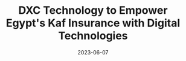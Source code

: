 ---
category:
- .nan
date: 2023-06-07
keyword_suggestion: html code
post_inspiration: https://dxc.com/us/en/about-us/newsroom/press-releases/04042023
silot_terms: app development
title: DXC Technology to Empower Egypt's Kaf Insurance with <b>Digital</b> Technologies
---